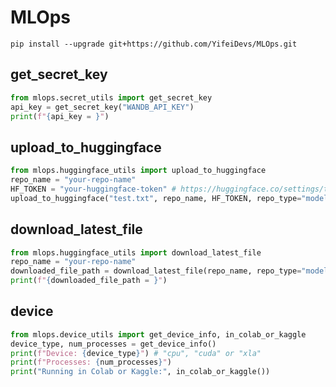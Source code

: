 # MLOps


```shell
pip install --upgrade git+https://github.com/YifeiDevs/MLOps.git
```

## get_secret_key
```python
from mlops.secret_utils import get_secret_key
api_key = get_secret_key("WANDB_API_KEY")
print(f"{api_key = }")
```


## upload_to_huggingface
```python
from mlops.huggingface_utils import upload_to_huggingface
repo_name = "your-repo-name"
HF_TOKEN = "your-huggingface-token" # https://huggingface.co/settings/tokens
upload_to_huggingface("test.txt", repo_name, HF_TOKEN, repo_type="model" or "dataset")
```


## download_latest_file
```python
from mlops.huggingface_utils import download_latest_file
repo_name = "your-repo-name"
downloaded_file_path = download_latest_file(repo_name, repo_type="model" or "dataset", token=None)
print(f"{downloaded_file_path = }")
```

## device
```python
from mlops.device_utils import get_device_info, in_colab_or_kaggle
device_type, num_processes = get_device_info()
print(f"Device: {device_type}") # "cpu", "cuda" or "xla"
print(f"Processes: {num_processes}")
print("Running in Colab or Kaggle:", in_colab_or_kaggle())
```



